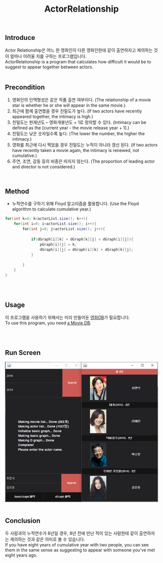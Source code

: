<h1 align=center>ActorRelationship</h1>
<p align=center></p>
<br>

## Introduce
Actor Relationship은 어느 한 영화인이 다른 영화인한테 같이 출연하자고 제의하는 것이 얼마나 어려울 지를 구하는 프로그램입니다.<br>
ActorRelationship is a program that calculates how difficult it would be to suggest to appear together between actors.
<br>
<br>

## Precondition
<OL>
  <li>영화인의 인맥형성은 같은 작품 출연 여부이다. (The relationship of a movie star is whether he or she will appear in the same movie.)
  <li>최근에 함께 출연했을 경우 친밀도가 높다. (If two actors have recently appeared together, the intimacy is high.)
  <li>친밀도는 현재년도 – 영화개봉년도 + 1로 정의할 수 있다. (Intimacy can be defined as the [current year - the movie release year + 1].)
  <li>친밀도는 낮은 숫자일수록 높다. (The lower the number, the higher the intimacy.)
  <li>영화를 최근에 다시 찍었을 경우 친밀도는 누적이 아니라 갱신 된다. (If two actors have recently taken a movie again, the intimacy is renewed, not cumulative.)
  <li>주연, 조연, 감동 등의 비중은 따지지 않는다. (The proportion of leading actor and director is not considered.)
</OL>
<br>

## Method

<ul>
  <li>누적연수를 구하기 위해 Floyd 알고리즘을 활용합니다. (Use the Floyd algorithm to calculate cumulative year.)
</ul>

```java
for(int k=0; k<actorList.size(); k++){
	for(int i=0; i<actorList.size(); i++){
		for(int j=0; j<actorList.size(); j++){
		  
			if(dGraph[i][k] + dGraph[k][j] < dGraph[i][j]){
				pGraph[i][j] = k;
				dGraph[i][j] = dGraph[i][k] + dGraph[k][j];
			}
			
		}
	}
}
```
<br><br>

## Usage
이 프로그램을 사용하기 위해서는 미리 만들어둔 <a href="https://github.com/pooi/ActorRelationship/blob/master/ActorRelationship/movieDB.data">영화DB</a>가 필요합니다.<br>
To use this program, you need <a href="https://github.com/pooi/ActorRelationship/blob/master/ActorRelationship/movieDB.data">a Movie DB</a>.

<br><br>

## Run Screen
<img src="https://github.com/pooi/ActorRelationship/blob/master/001.PNG">
<br><br>

## Conclusion
두 사람과의 누적연수가 8년일 경우, 8년 전에 만난 적이 있는 사람한테 같이 출연하자는 제의하는 것과 같은 의미로 볼 수 있습니다.<br>
If you have eight years of cumulative year with two people, you can see them in the same sense as suggesting to appear with someone you've met eight years ago.
